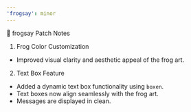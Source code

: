 ```yaml
---
'frogsay': minor
---
```


🐸 frogsay Patch Notes

1. Frog Color Customization

- Improved visual clarity and aesthetic appeal of the frog art.

2. Text Box Feature

- Added a dynamic text box functionality using `boxen`.
- Text boxes now align seamlessly with the frog art.
- Messages are displayed in clean.
